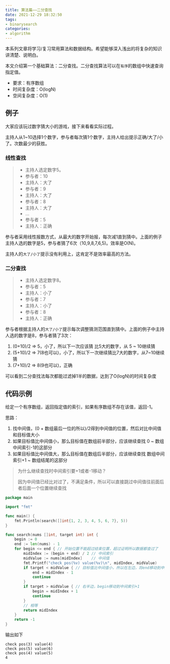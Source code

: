 ```yaml
---
title: 算法篇——二分查找
date: 2021-12-29 18:32:50
tags:
- binarysearch
categories:
- algorithm
---
```


本系列文章将学习/复习常用算法和数据结构。希望能够深入浅出的将复杂的知识讲清楚、说明白。

本文介绍第一个基础算法：二分查找。二分查找算法可以在`有序`的数组中快速查询指定值。

+ 要求：有序数组
+ 时间复杂度：O(logN)
+ 空间复杂度：O(1)

## 例子

大家应该玩过数字猜大小的游戏，接下来看看实际过程。

主持人从1~10选择1个数字，参与者每次猜1个数字，主持人给出提示正确/大了/小了。次数最少的获胜。

### 线性查找

> + 主持人选定数字5。
> + 参与者：10
> + 主持人：大了
> + 参与者：9
> + 主持人：大了
> + 参与者：8
> + 主持人：大了
> + ...
> + 参与者：5
> + 主持人：正确

参与者采用线性报数方式，从最大的数字开始报，每次减1直到猜中。上面的例子主持人选的数字是5，参与者猜了6次（10,9,8,7,6,5)。效率是O(N)。

主持人的`大了/小了`提示没有利用上，这肯定不是效率最高的方法。

### 二分查找

> + 主持人选定数字8。
> + 参与者：5
> + 主持人：小了
> + 参与者：7
> + 主持人：小了
> + 参与者：8
> + 主持人：正确

参与者根据主持人的`大了/小了`提示每次调整猜测范围直到猜中。上面的例子中主持人选的数字是8，参与者猜了3次：

1. (0+10)/2 => 5，小了，所以下一次应该猜 比5大的数字，从 5 ~ 10继续猜
2. (5+10)/2 => 7(8也可以)，小了，所以下一次继续猜比7大的数字，从7~10继续猜
3. (7+10)/2 => 8(9也可以)，正确

可以看到二分查找法每次都能过滤掉1半的数据，达到了O(logN)的时间复杂度

## 代码示例

给定一个有序数组，返回指定值的索引，如果有序数组不存在该值，返回-1。

思路：

1. 找中间值，(0 + 数组最后一位的所以)/2得到中间值的位置，然后对比中间值和目标值大小
2. 如果目标值比中间值小，那么目标值在数组前半部分，应该继续查找 0 ~ 数组中间索引-1的这部分
3. 如果目标值比中间值大，那么目标值在数组后半部分，应该继续查找 数组中间索引+1 ~ 数组结尾的这部分

> 为什么继续查找时中间索引要+1或者-1移动？
>
> 因为中间值已经比对过了，不满足条件，所以可以直接跳过中间值往前面后者后面一个位置继续查找

```go
package main

import "fmt"

func main() {
	fmt.Println(search([]int{1, 2, 3, 4, 5, 6, 7}, 5))
}

func search(nums []int, target int) int {
	begin := 0
	end := len(nums) - 1
	for begin <= end { // 开始位置不能超过结束位置，超过证明所以数据都查过了
		midIndex := (begin + end) / 2 // 中间索引
		midValue := nums[midIndex]    // 中间值
		fmt.Printf("check pos(%v) value(%v)\n", midIndex, midValue)
		if target < midValue { // 目标值比中间值小，所以在左边，将end移动到中间索引-1
			end = midIndex - 1
			continue
		}
		if target > midValue { // 右半边，begin移动到中间索引+1
			begin = midIndex + 1
			continue
		}
		// 相等
		return midIndex
	}
	return -1
}
```

输出如下

```
check pos(3) value(4)
check pos(5) value(6)
check pos(4) value(5)
4
```

